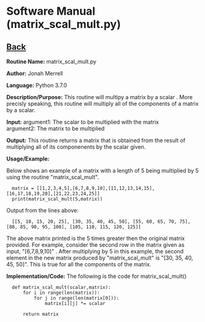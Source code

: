 # Software Manual (matrix_scal_mult.py)

## [Back](../softwaremanual)

**Routine Name:**           matrix_scal_mult.py

**Author:** Jonah Merrell

**Language:** Python 3.7.0

**Description/Purpose:** This routine will multipy a matrix by a scalar . More precisly speaking, this
 routine will multiply all of the components of a matrix by a scalar.

**Input:** argument1: The scalar to be multiplied with the matrix<br>
		   argument2: The matrix to be multiplied
		   
**Output:** This routine returns a matrix that is obtained from the result of multiplying all of its
  componenents by the scalar given. 

**Usage/Example:**

Below shows an example of a matrix with a length of 5 being multiplied by 5 using the routine
 "matrix_scal_mult". 

      matrix = [[1,2,3,4,5],[6,7,8,9,10],[11,12,13,14,15],[16,17,18,19,20],[21,22,23,24,25]]
      print(matrix_scal_mult(5,matrix))

Output from the lines above:

      [[5, 10, 15, 20, 25], [30, 35, 40, 45, 50], [55, 60, 65, 70, 75], [80, 85, 90, 95, 100], [105, 110, 115, 120, 125]]

The above matrix printed is the 5 times greater then the original matrix provided. For example, consider the second
 row in the matrix given as input, "[6,7,8,9,10]" . After multiplying by 5 in this example, the second element
 in the new matrix produced by "matrix_scal_mult" is "[30, 35, 40, 45, 50]". This is true for all the components of the matrix.

**Implementation/Code:** The following is the code for matrix_scal_mult()


      def matrix_scal_mult(scalar,matrix):
          for i in range(len(matrix)):
              for j in range(len(matrix[0])):
                  matrix[i][j] *= scalar
      
          return matrix

